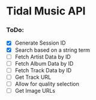 # Tidal Music API

### ToDo:
- [X] Generate Session ID
- [X] Search based on a string term
- [ ] Fetch Artist Data by ID
- [ ] Fetch Album Data by ID
- [ ] Fetch Track Data by ID
- [ ] Get Track URL
- [ ] Allow for quality selection
- [ ] Get Image URLs